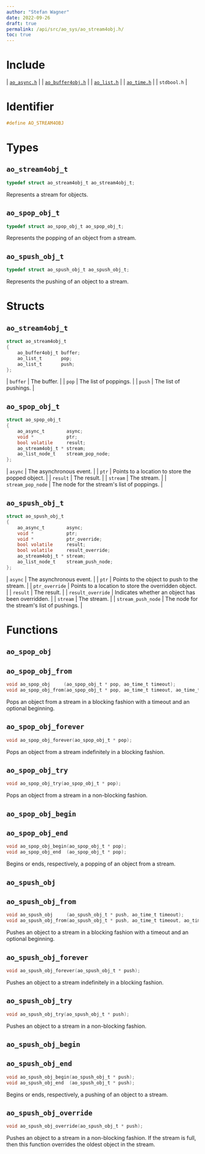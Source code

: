 ```yaml
---
author: "Stefan Wagner"
date: 2022-09-26
draft: true
permalink: /api/src/ao_sys/ao_stream4obj.h/
toc: true
---
```


# Include

| [`ao_async.h`](ao_async.h.md) |
| [`ao_buffer4obj.h`](../ao/ao_buffer4obj.h.md) |
| [`ao_list.h`](../ao/ao_list.h.md) |
| [`ao_time.h`](ao_time.h.md) |
| `stdbool.h` |

# Identifier

```c
#define AO_STREAM4OBJ
```

# Types

## `ao_stream4obj_t`

```c
typedef struct ao_stream4obj_t ao_stream4obj_t;
```

Represents a stream for objects.

## `ao_spop_obj_t`

```c
typedef struct ao_spop_obj_t ao_spop_obj_t;
```

Represents the popping of an object from a stream.

## `ao_spush_obj_t`

```c
typedef struct ao_spush_obj_t ao_spush_obj_t;
```

Represents the pushing of an object to a stream.

# Structs

## `ao_stream4obj_t`

```c
struct ao_stream4obj_t
{
    ao_buffer4obj_t buffer;
    ao_list_t       pop;
    ao_list_t       push;
};
```

| `buffer` | The buffer. |
| `pop` | The list of poppings. |
| `push` | The list of pushings. |

## `ao_spop_obj_t`

```c
struct ao_spop_obj_t
{
    ao_async_t        async;
    void *            ptr;
    bool volatile     result;
    ao_stream4obj_t * stream;
    ao_list_node_t    stream_pop_node;
};
```

| `async` | The asynchronous event. |
| `ptr` | Points to a location to store the popped object. |
| `result` | The result. |
| `stream` | The stream. |
| `stream_pop_node` | The node for the stream's list of poppings. |

## `ao_spush_obj_t`

```c
struct ao_spush_obj_t
{
    ao_async_t        async;
    void *            ptr;
    void *            ptr_override;
    bool volatile     result;
    bool volatile     result_override;
    ao_stream4obj_t * stream;
    ao_list_node_t    stream_push_node;
};
```

| `async` | The asynchronous event. |
| `ptr` | Points to the object to push to the stream. |
| `ptr_override` | Points to a location to store the overridden object. |
| `result` | The result. |
| `result_override` | Indicates whether an object has been overridden. |
| `stream` | The stream. |
| `stream_push_node` | The node for the stream's list of pushings. |

# Functions

## `ao_spop_obj`
## `ao_spop_obj_from`

```c
void ao_spop_obj     (ao_spop_obj_t * pop, ao_time_t timeout);
void ao_spop_obj_from(ao_spop_obj_t * pop, ao_time_t timeout, ao_time_t beginning);
```

Pops an object from a stream in a blocking fashion with a timeout and an optional beginning.

## `ao_spop_obj_forever`

```c
void ao_spop_obj_forever(ao_spop_obj_t * pop);
```

Pops an object from a stream indefinitely in a blocking fashion.

## `ao_spop_obj_try`

```c
void ao_spop_obj_try(ao_spop_obj_t * pop);
```

Pops an object from a stream in a non-blocking fashion.

## `ao_spop_obj_begin`
## `ao_spop_obj_end`

```c
void ao_spop_obj_begin(ao_spop_obj_t * pop);
void ao_spop_obj_end  (ao_spop_obj_t * pop);
```

Begins or ends, respectively, a popping of an object from a stream.

## `ao_spush_obj`
## `ao_spush_obj_from`

```c
void ao_spush_obj     (ao_spush_obj_t * push, ao_time_t timeout);
void ao_spush_obj_from(ao_spush_obj_t * push, ao_time_t timeout, ao_time_t beginning);
```

Pushes an object to a stream in a blocking fashion with a timeout and an optional beginning.

## `ao_spush_obj_forever`

```c
void ao_spush_obj_forever(ao_spush_obj_t * push);
```

Pushes an object to a stream indefinitely in a blocking fashion.

## `ao_spush_obj_try`

```c
void ao_spush_obj_try(ao_spush_obj_t * push);
```

Pushes an object to a stream in a non-blocking fashion.

## `ao_spush_obj_begin`
## `ao_spush_obj_end`

```c
void ao_spush_obj_begin(ao_spush_obj_t * push);
void ao_spush_obj_end  (ao_spush_obj_t * push);
```

Begins or ends, respectively, a pushing of an object to a stream.

## `ao_spush_obj_override`

```c
void ao_spush_obj_override(ao_spush_obj_t * push);
```

Pushes an object to a stream in a non-blocking fashion. If the stream is full, then this function overrides the oldest object in the stream.
